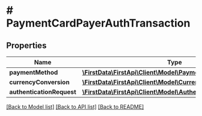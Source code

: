# # PaymentCardPayerAuthTransaction

## Properties

Name | Type | Description | Notes
------------ | ------------- | ------------- | -------------
**paymentMethod** | [**\FirstData\FirstApi\Client\Model\PaymentCardPaymentMethod**](PaymentCardPaymentMethod.md) |  | 
**currencyConversion** | [**\FirstData\FirstApi\Client\Model\CurrencyConversion**](CurrencyConversion.md) |  | [optional] 
**authenticationRequest** | [**\FirstData\FirstApi\Client\Model\AuthenticationRequest**](AuthenticationRequest.md) |  | [optional] 

[[Back to Model list]](../../README.md#documentation-for-models) [[Back to API list]](../../README.md#documentation-for-api-endpoints) [[Back to README]](../../README.md)


